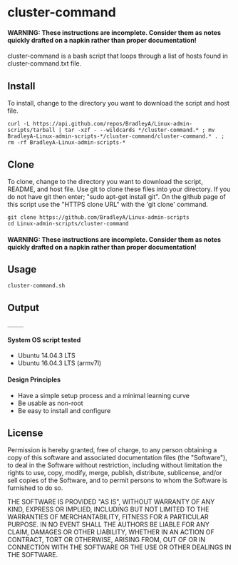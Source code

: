 # cluster-command

#### WARNING: These instructions are incomplete. Consider them as notes quickly drafted on a napkin rather than proper documentation!

cluster-command is a bash script that loops through a list of hosts found in cluster-command.txt file. 

## Install

To install, change to the directory you want to download the script and host file.

    curl -L https://api.github.com/repos/BradleyA/Linux-admin-scripts/tarball | tar -xzf - --wildcards */cluster-command.* ; mv BradleyA-Linux-admin-scripts-*/cluster-command/cluster-command.* . ; rm -rf BradleyA-Linux-admin-scripts-*

## Clone

To clone, change to the directory you want to download the script, README, and host file. Use git to clone these files into your directory. If you do not have git then enter; "sudo apt-get install git". On the github page of this script use the "HTTPS clone URL" with the 'git clone' command.

    git clone https://github.com/BradleyA/Linux-admin-scripts
    cd Linux-admin-scripts/cluster-command

#### WARNING: These instructions are incomplete. Consider them as notes quickly drafted on a napkin rather than proper documentation!

## Usage
    cluster-command.sh

## Output
    _____

#### System OS script tested
 * Ubuntu 14.04.3 LTS
 * Ubuntu 16.04.3 LTS (armv7l)

#### Design Principles
 * Have a simple setup process and a minimal learning curve
 * Be usable as non-root
 * Be easy to install and configure

## License

Permission is hereby granted, free of charge, to any person obtaining a copy of this software and associated documentation files (the "Software"), to deal in the Software without restriction, including without limitation the rights to use, copy, modify, merge, publish, distribute, sublicense, and/or sell copies of the Software, and to permit persons to whom the Software is furnished to do so.

THE SOFTWARE IS PROVIDED "AS IS", WITHOUT WARRANTY OF ANY KIND, EXPRESS OR IMPLIED, INCLUDING BUT NOT LIMITED TO THE WARRANTIES OF MERCHANTABILITY, FITNESS FOR A PARTICULAR PURPOSE. IN NO EVENT SHALL THE AUTHORS BE LIABLE FOR ANY CLAIM, DAMAGES OR OTHER LIABILITY, WHETHER IN AN ACTION OF CONTRACT, TORT OR OTHERWISE, ARISING FROM, OUT OF OR IN CONNECTION WITH THE SOFTWARE OR THE USE OR OTHER DEALINGS IN THE SOFTWARE.
